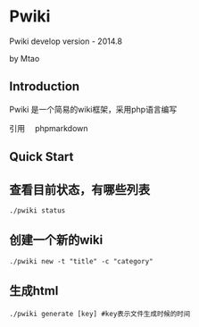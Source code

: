 Pwiki
============

Pwiki develop version - 2014.8

by Mtao 

Introduction
------------

Pwiki 是一个简易的wiki框架，采用php语言编写

引用　 phpmarkdown

Quick Start
-----------


查看目前状态，有哪些列表
-----

```
./pwiki status 
```

创建一个新的wiki
-----

```
./pwiki new -t "title" -c "category"
```

生成html
-----

```
./pwiki generate [key] #key表示文件生成时候的时间
```
